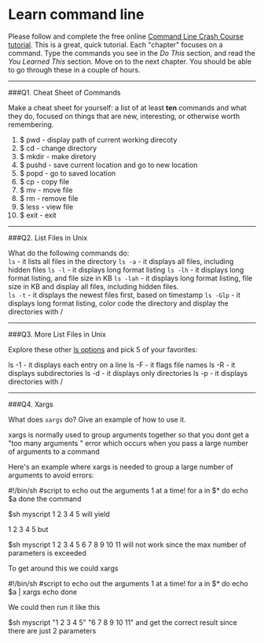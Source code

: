 # Learn command line

Please follow and complete the free online [Command Line Crash Course
tutorial](http://cli.learncodethehardway.org/book/). This is a great,
quick tutorial. Each "chapter" focuses on a command. Type the commands
you see in the _Do This_ section, and read the _You Learned This_
section. Move on to the next chapter. You should be able to go through
these in a couple of hours.

---

###Q1.  Cheat Sheet of Commands  

Make a cheat sheet for yourself: a list of at least **ten** commands and what they do, focused on things that are new, interesting, or otherwise worth remembering.

1. $ pwd - display path of current working direcoty
2. $ cd - change directory
3. $ mkdir - make diretory
4. $ pushd - save current location and go to new location
5. $ popd - go to saved location
6. $ cp - copy file
7. $ mv - move file
8. $ rm - remove file
9. $ less - view file
10. $ exit - exit

---

###Q2.  List Files in Unix   

What do the following commands do:  
`ls`  - it lists all files in the directory
`ls -a`  - it displays all files, including hidden files
`ls -l`  - it displays long format listing
`ls -lh` - it displays long format listing, and file size in KB
`ls -lah` - it displays long format listing, file size in KB and display all files, including hidden files.  
`ls -t`  - it displays the newest files first, based on timestamp
`ls -Glp`  - it displays long format listing, color code the directory and display the directories with /

---

###Q3.  More List Files in Unix  

Explore these other [ls options](http://www.techonthenet.com/unix/basic/ls.php) and pick 5 of your favorites:

ls -1 - it displays each entry on a line
ls -F - it flags file names
ls -R - it displays subdirectories
ls -d - it displays only directories
ls -p - it displays directories with /

---

###Q4.  Xargs   

What does `xargs` do? Give an example of how to use it.

xargs is normally used to group arguments together so that you dont get a "too many arguments " error which occurs when you pass a large number of arguments to a command

Here's an example where xargs is needed to group a large number of arguments to avoid errors:

#!/bin/sh
#script to echo out the arguments 1 at a time!
for a in $*
do
    echo $a
done
the command

$sh myscript 1 2 3 4 5
will yield

1
2
3
4
5
but

$sh myscript 1 2 3 4 5 6 7 8 9 10 11
will not work since the max number of parameters is exceeded

To get around this we could xargs

#!/bin/sh
#script to echo out the arguments 1 at a time!
for a in $*
do
    echo $a | xargs echo
done

We could then run it like this

 $sh myscript "1 2 3 4 5" "6 7 8 9 10 11"
and get the correct result since there are just 2 parameters
